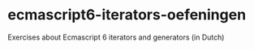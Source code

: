 # ecmascript6-iterators-oefeningen
Exercises about Ecmascript 6 iterators and generators (in Dutch)

